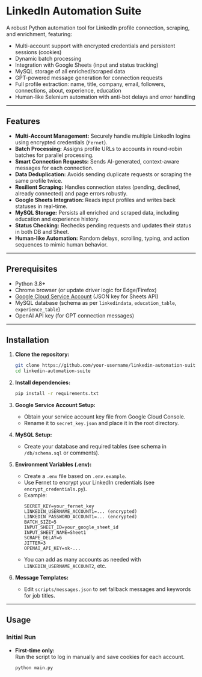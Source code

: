 # LinkedIn Automation Suite

A robust Python automation tool for LinkedIn profile connection, scraping, and enrichment, featuring:
- Multi-account support with encrypted credentials and persistent sessions (cookies)
- Dynamic batch processing
- Integration with Google Sheets (input and status tracking)
- MySQL storage of all enriched/scraped data
- GPT-powered message generation for connection requests
- Full profile extraction: name, title, company, email, followers, connections, about, experience, education
- Human-like Selenium automation with anti-bot delays and error handling

---

## Features

- **Multi-Account Management:** Securely handle multiple LinkedIn logins using encrypted credentials (`Fernet`).
- **Batch Processing:** Assigns profile URLs to accounts in round-robin batches for parallel processing.
- **Smart Connection Requests:** Sends AI-generated, context-aware messages for each connection.
- **Data Deduplication:** Avoids sending duplicate requests or scraping the same profile twice.
- **Resilient Scraping:** Handles connection states (pending, declined, already connected) and page errors robustly.
- **Google Sheets Integration:** Reads input profiles and writes back statuses in real-time.
- **MySQL Storage:** Persists all enriched and scraped data, including education and experience history.
- **Status Checking:** Rechecks pending requests and updates their status in both DB and Sheet.
- **Human-like Automation:** Random delays, scrolling, typing, and action sequences to mimic human behavior.

---

## Prerequisites

- Python 3.8+
- Chrome browser (or update driver logic for Edge/Firefox)
- [Google Cloud Service Account](https://developers.google.com/identity/protocols/oauth2/service-account) (JSON key for Sheets API)
- MySQL database (schema as per `linkedindata`, `education_table`, `experience_table`)
- OpenAI API key (for GPT connection messages)

---

## Installation

1. **Clone the repository:**
    ```bash
    git clone https://github.com/your-username/linkedin-automation-suite.git
    cd linkedin-automation-suite
    ```

2. **Install dependencies:**
    ```bash
    pip install -r requirements.txt
    ```

3. **Google Service Account Setup:**
    - Obtain your service account key file from Google Cloud Console.
    - Rename it to `secret_key.json` and place it in the root directory.

4. **MySQL Setup:**
    - Create your database and required tables (see schema in `/db/schema.sql` or comments).

5. **Environment Variables (.env):**
    - Create a `.env` file based on `.env.example`.
    - Use Fernet to encrypt your LinkedIn credentials (see `encrypt_credentials.py`).
    - Example:
      ```
      SECRET_KEY=your_fernet_key
      LINKEDIN_USERNAME_ACCOUNT1=... (encrypted)
      LINKEDIN_PASSWORD_ACCOUNT1=... (encrypted)
      BATCH_SIZE=5
      INPUT_SHEET_ID=your_google_sheet_id
      INPUT_SHEET_NAME=Sheet1
      SCRAPE_DELAY=6
      JITTER=3
      OPENAI_API_KEY=sk-...
      ```
    - You can add as many accounts as needed with `LINKEDIN_USERNAME_ACCOUNT2`, etc.

6. **Message Templates:**
    - Edit `scripts/messages.json` to set fallback messages and keywords for job titles.

---

## Usage

### Initial Run

- **First-time only:**  
  Run the script to log in manually and save cookies for each account.
  ```bash
  python main.py
